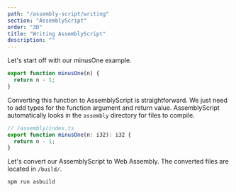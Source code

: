 ```yaml
---
path: "/assembly-script/writing"
section: "AssemblyScript"
order: "3D"
title: "Writing AssemblyScript"
description: ""
---
```


Let's start off with our minusOne example.

```js
export function minusOne(n) {
  return n - 1;
}
```


Converting this function to AssemblyScript is straightforward. We just need to add types for the function argument and return value. AssemblyScript automatically looks in the `assembly` directory for files to compile.

```js
// /assembly/index.ts
export function minusOne(n: i32): i32 {
  return n - 1;
}
```

Let's convert our AssemblyScript to Web Assembly. The converted files are located in `/build/`.

```bash
npm run asbuild
```
